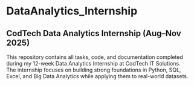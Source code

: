 # DataAnalytics_Internship
## CodTech Data Analytics Internship (Aug–Nov 2025)
This repository contains all tasks, code, and documentation completed during my 12-week Data Analytics Internship at CodTech IT Solutions. \
The internship focuses on building strong foundations in Python, SQL, Excel, and Big Data Analytics while applying them to real-world datasets.
